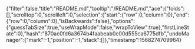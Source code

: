 {"filter":false,"title":"README.md","tooltip":"/README.md","ace":{"folds":[],"scrolltop":0,"scrollleft":0,"selection":{"start":{"row":0,"column":0},"end":{"row":0,"column":0},"isBackwards":false},"options":{"guessTabSize":true,"useWrapMode":false,"wrapToView":true},"firstLineState":0},"hash":"870ac0fd6a3674b4faabeab0c00d555ca6775dfb","undoManager":{"mark":-1,"position":-1,"stack":[]},"timestamp":1568274709964}